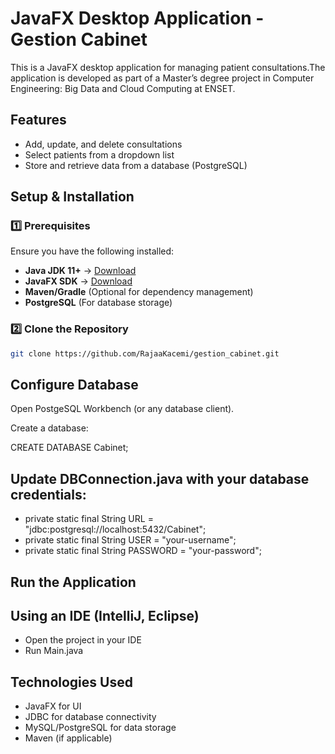 # JavaFX Desktop Application - Gestion Cabinet

This is a JavaFX desktop application for managing patient consultations.The application is developed as part of a Master’s degree project in Computer Engineering: Big Data and Cloud Computing at ENSET.

## Features
- Add, update, and delete consultations
- Select patients from a dropdown list
- Store and retrieve data from a database (PostgreSQL)

## Setup & Installation

### 1️⃣ Prerequisites
Ensure you have the following installed:
- **Java JDK 11+** → [Download](https://www.oracle.com/java/technologies/javase-jdk11-downloads.html)
- **JavaFX SDK** → [Download](https://gluonhq.com/products/javafx/)
- **Maven/Gradle** (Optional for dependency management)
- **PostgreSQL** (For database storage)

### 2️⃣ Clone the Repository
```sh
git clone https://github.com/RajaaKacemi/gestion_cabinet.git
```
## Configure Database
Open PostgeSQL Workbench (or any database client).

Create a database:

CREATE DATABASE Cabinet;

## Update DBConnection.java with your database credentials:

- private static final String URL = "jdbc:postgresql://localhost:5432/Cabinet";
- private static final String USER = "your-username";
- private static final String PASSWORD = "your-password";

##  Run the Application

## Using an IDE (IntelliJ, Eclipse)
- Open the project in your IDE
- Run Main.java

## Technologies Used

- JavaFX for UI
- JDBC for database connectivity
- MySQL/PostgreSQL for data storage
- Maven (if applicable)